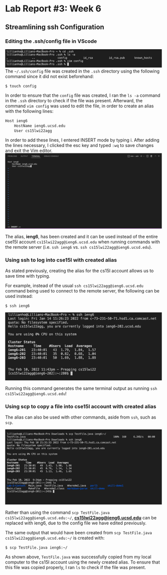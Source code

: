 # Lab Report #3: Week 6

## Streamlining ssh Configuration 


### Editing the .ssh/config file in VScode
![config file](configFile.png)
The `~/.ssh/config` file was created in the `.ssh` directory using the following command since it did not exist beforehand: 
```
$ touch config
```

In order to ensure that the `config` file was created, I ran the `ls -a` command in the `.ssh` directory to check if the file was present. Afterward, the command `vim config` was used to edit the file, in order to create an alias with the following lines:
```
Host ieng6
    HostName ieng6.ucsd.edu
    User cs15lwi22agg
```
In order to add these lines, I entered INSERT mode by typing i. After adding the lines necessary, I clicked the esc key and typed `:wq` to save changes and exit the Vim editor. 
![editing config file](EditingConfig.png)

The alias, **ieng6**, has been created and it can be used instead of the entire cse15l account `cs15lwi22agg@ieng6.ucsd.edu` when running commands with the remote server (i.e. `ssh ieng6` vs. `ssh cs15lwi22agg@ieng6.ucsd.edu`).


### Using ssh to log into cse15l with created alias
As stated previously, creating the alias for the cs15l account allows us to save time with typing. 

For example, instead of the usual 
`ssh cs15lwi22agg@ieng6.ucsd.edu` command being used to connect to the remote server, the following can be used instead: 
```
$ ssh ieng6 
``` 
![ssh with alias](sshWithAlias.png)

Running this command generates the same terminal output as running `ssh cs15lwi22agg@ieng6.ucsd.edu`! 

### Using scp to copy a file into cse15l account with created alias
The alias can also be used with other commands, aside from `ssh`, such as `scp`. 

![scp a file with alias](scpFile.png)

Rather than using the command `scp TestFile.java cs15lwi22agg@ieng6.ucsd.edu:~/`, **cs15lwi22agg@ieng6.ucsd.edu** can be replaced with ieng6, due to the config file we have edited previously. 

The same output that would have been created from  `scp TestFile.java cs15lwi22agg@ieng6.ucsd.edu:~/` is created with: 
```
$ scp TestFile.java ieng6:~/
```
As shown above, `TestFile.java` was successfully copied from my local computer to the cs15l account using the newly created alias. To ensure that this file was copied properly, I ran `ls` to check if the file was present. 